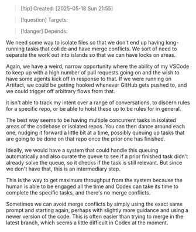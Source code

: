 
>[!tip] Created: [2025-05-18 Sun 21:55]

>[!question] Targets: 

>[!danger] Depends: 

We need some way to isolate files so that we don't end up having long-running tasks that collide and have merge conflicts. We sort of need to separate the work out into islands so that we can have locks on areas. 

Again, we have a weird, narrow opportunity where the ability of my VSCode to keep up with a high number of pull requests going on and the wish to have some agents kick off in response to that. If we were running on Artifact, we could be getting hooked whenever GitHub gets pushed to, and we could trigger off arbitrary flows from that. 

it isn't able to track my intent over a range of conversations, to discern rules for a specific repo, or be able to hoist these up to be rules for in general.

The best way seems to be having multiple concurrent tasks in isolated areas of the codebase or isolated repos. You can then dance around each one, nudging it forward a little bit at a time, possibly queuing up tasks that are going to be done on that repo once the prior one has finished.

Ideally, we would have a system that could handle this queuing automatically and also curate the queue to see if a prior finished task didn't already solve the queue, so it checks if the task is still relevant. But since we don't have that, this is an intermediary step. 

This is the way to get maximum throughput from the system because the human is able to be engaged all the time and Codex can take its time to complete the specific tasks, and there's no merge conflicts. 

Sometimes we can avoid merge conflicts by simply using the exact same prompt and starting again, perhaps with slightly more guidance and using a newer version of the code. This is often easier than trying to merge in the latest branch, which seems a little difficult in Codex at the moment. 